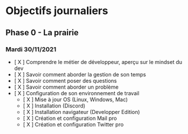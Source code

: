 # Objectifs journaliers

## Phase 0 - La prairie

### Mardi 30/11/2021


* [ X ] Comprendre le métier de développeur, aperçu sur le mindset du dev
* [ X ] Savoir comment aborder la gestion de son temps
* [ X ] Savoir comment poser des questions
* [ X ] Savoir comment aborder un problème
* [ X ] Configuration de son environnement de travail
  * [ X ] Mise à jour OS (Linux, Windows, Mac)
  * [ X ] Installation (Discord)
  * [ X ] Installation navigateur (Developper Edition)
  * [ X ] Création et configuration Mail pro 
  * [ X ] Création et configuration Twitter pro 

